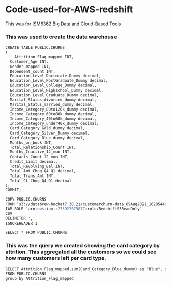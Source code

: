 # Code-used-for-AWS-redshift
This was for ISM6362 Big Data and Cloud-Based Tools

### This was used to create the data warehouse
```markdown
CREATE TABLE PUBLIC.CHURNS
(
	Attrition_Flag_mapped INT,
  Customer_Age INT,
  Gender_mapped INT,
  Dependent_count INT,
  Education_Level_Doctorate_Dummy decimal,
  Education_Level_PostGraduate_Dummy decimal,
  Education_Level_College_Dummy decimal,
  Education_Level_Highschool_Dummy decimal,
  Education_Level_Graduate_Dummy decimal,
  Marital_Status_divorced_dummy decimal,
  Marital_Status_married_dummy decimal,
  Income_Category_80to120k_dummy decimal,
  Income_Category_60to80k_dummy decimal,
  Income_Category_40to60k_dummy decimal,
  Income_Category_under40k_dummy decimal,
  Card_Category_Gold_dummy decimal,
  Card_Category_Silver_Dummy decimal,
  Card_Category_Blue_dummy decimal,
  Months_on_book INT,
  Total_Relationship_Count INT,
  Months_Inactive_12_mon INT,
  Contacts_Count_12_mon INT,
  Credit_Limit decimal,
  Total_Revolving_Bal INT,
  Total_Amt_Chng_Q4_Q1 decimal,
  Total_Trans_Amt INT,
  Total_Ct_Chng_Q4_Q1 decimal
);
COMMIT;

COPY PUBLIC.CHURNS
FROM 's3://databrew-bucket7.30.21/customerchurn-data_09Aug2021_1628544885442/customerchurn-data_09Aug2021_1628544885442_part00000.csv'
IAM_ROLE 'arn:aws:iam::275927079877:role/RedshiftS3ReadOnly'
CSV
DELIMITER ','
IGNOREHEADER 1

SELECT * FROM PUBLIC.CHURNS
```

### This was the query we created showing the card category by attrition. This aggregated all the customers so we could see how many customers left per card type.
```markdown
SELECT Attrition_Flag_mapped,sum(Card_Category_Blue_dummy) as "Blue", sum(Card_Category_Silver_Dummy) as "Silver",sum(Card_Category_Gold_dummy) as "Gold"
FROM PUBLIC.CHURNS
group by Attrition_Flag_mapped
```
